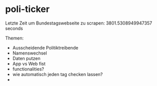 # poli-ticker

Letzte Zeit um Bundestagswebseite zu scrapen:  3801.5308949947357 seconds

Themen:
- Ausscheidende Politiktreibende
- Namenswechsel 
- Daten putzen
- App vs Web fist
- functionalities?
- wie automatisch jeden tag checken lassen?
- 
